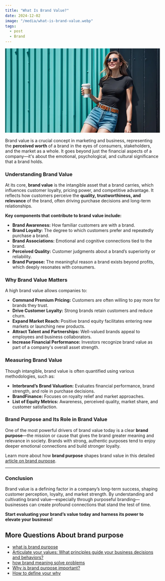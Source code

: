 ```yaml
---
title: "What Is Brand Value?"
date: 2024-12-02
image: "/media/what-is-brand-value.webp"
tags:
  - post
  - Brand
---
```


![What Is Brand Value?](/media/what-is-brand-value.webp)

Brand value is a crucial concept in marketing and business, representing the **perceived worth** of a brand in the eyes of consumers, stakeholders, and the market as a whole. It goes beyond just the financial aspects of a company—it's about the emotional, psychological, and cultural significance that a brand holds.

### Understanding Brand Value

At its core, **brand value** is the intangible asset that a brand carries, which influences customer loyalty, pricing power, and competitive advantage. It reflects how customers perceive the **quality, trustworthiness, and relevance** of the brand, often driving purchase decisions and long-term relationships.

**Key components that contribute to brand value include:**

- **Brand Awareness:** How familiar customers are with a brand.
- **Brand Loyalty:** The degree to which customers prefer and repeatedly purchase a brand.
- **Brand Associations:** Emotional and cognitive connections tied to the brand.
- **Perceived Quality:** Customer judgments about a brand’s superiority or reliability.
- **Brand Purpose:** The meaningful reason a brand exists beyond profits, which deeply resonates with consumers.

### Why Brand Value Matters

A high brand value allows companies to:

- **Command Premium Pricing:** Customers are often willing to pay more for brands they trust.
- **Drive Customer Loyalty:** Strong brands retain customers and reduce churn.
- **Expand Market Reach:** Positive brand equity facilitates entering new markets or launching new products.
- **Attract Talent and Partnerships:** Well-valued brands appeal to employees and business collaborators.
- **Increase Financial Performance:** Investors recognize brand value as part of a company's overall asset strength.

### Measuring Brand Value

Though intangible, brand value is often quantified using various methodologies, such as:

- **Interbrand’s Brand Valuation:** Evaluates financial performance, brand strength, and role in purchase decisions.
- **BrandFinance:** Focuses on royalty relief and market approaches.
- **List of Equity Metrics:** Awareness, perceived quality, market share, and customer satisfaction.

### Brand Purpose and Its Role in Brand Value

One of the most powerful drivers of brand value today is a clear **brand purpose**—the mission or cause that gives the brand greater meaning and relevance in society. Brands with strong, authentic purposes tend to enjoy deeper emotional connections and build stronger loyalty.

Learn more about how **brand purpose** shapes brand value in this detailed [article on brand purpose](https://supertotallyawesome.com/posts/brand-purpose).

---

### Conclusion

Brand value is a defining factor in a company’s long-term success, shaping customer perception, loyalty, and market strength. By understanding and cultivating brand value—especially through purposeful branding—businesses can create profound connections that stand the test of time.

**Start evaluating your brand’s value today and harness its power to elevate your business!**

## More Questions About brand purpose

- [what is brand purpose](/posts/what-is-brand-purpose)
- [Articulate your values: What principles guide your business decisions and behaviors?](/posts/articulate-your-values-what-principles-guide-your-)
- [how brand meaning solve problems](/posts/how-brand-meaning-solve-problems)
- [Why is brand purpose important?](/posts/why-is-brand-purpose-important)
- [How to define your why](/posts/how-to-define-your-why)
